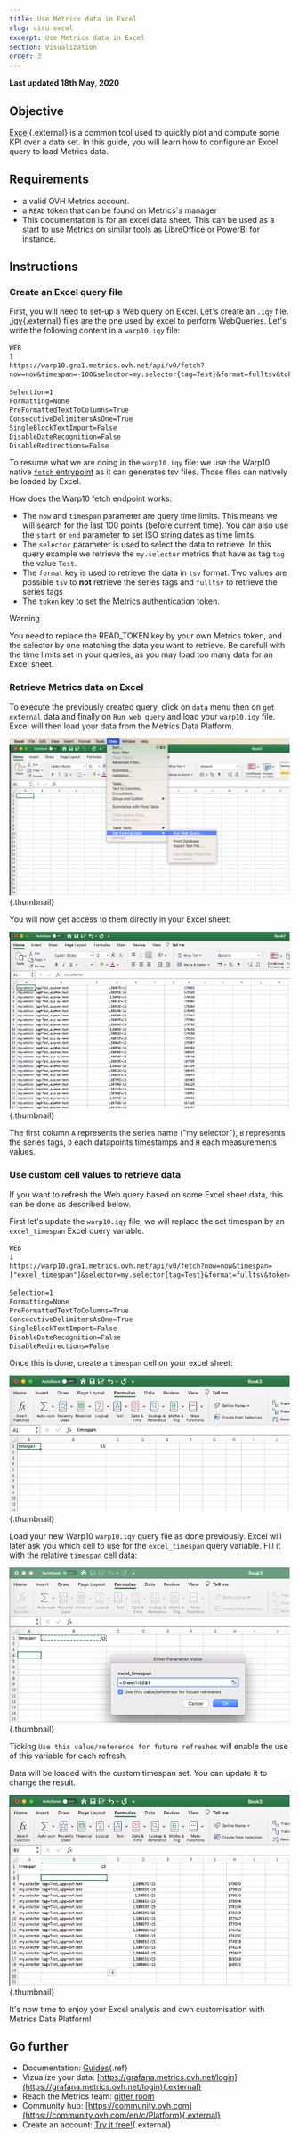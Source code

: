 ```yaml
---
title: Use Metrics data in Excel
slug: visu-excel
excerpt: Use Metrics data in Excel
section: Visualization
order: 3
---
```


**Last updated 18th May, 2020**

## Objective

[Excel](https://www.microsoft.com/en-us/microsoft-365/excel){.external} is a common tool used to quickly plot and compute some KPI over a data set. In this guide, you will learn how to configure an Excel query to load Metrics data.

## Requirements

- a valid OVH Metrics account.
- a `READ` token that can be found on Metrics`s manager
- This documentation is for an excel data sheet. This can be used as a start to use Metrics on similar tools as LibreOffice or PowerBI for instance.

## Instructions

### Create an Excel query file

First, you will need to set-up a Web query on Excel. Let's create an `.iqy` file. [.igy](https://www.shufflepoint.com/help/QuickStartExcelIQY.aspx){.external} files are the one used by excel to perform WebQueries. Let's write the following content in a `warp10.iqy` file:

```shell-session
WEB
1
https://warp10.gra1.metrics.ovh.net/api/v0/fetch?now=now&timespan=-100&selector=my.selector{tag=Test}&format=fulltsv&token=READ_TOKEN

Selection=1
Formatting=None
PreFormattedTextToColumns=True
ConsecutiveDelimitersAsOne=True
SingleBlockTextImport=False
DisableDateRecognition=False
DisableRedirections=False
```

To resume what we are doing in the `warp10.iqy` file: we use the Warp10 native [`fetch` entrypoint](https://www.warp10.io/content/03_Documentation/03_Interacting_with_Warp_10/04_Fetching_data/01_Fetching_data) as it can generates tsv files. Those files can natively be loaded by Excel.

How does the Warp10 fetch endpoint works:

- The `now` and `timespan` parameter are query time limits. This means we will search for the last 100 points (before current time). You can also use the `start` or `end` parameter to set ISO string dates as time limits.
- The `selector` parameter is used to select the data to retrieve. In this query example we retrieve the `my.selector` metrics that have as tag `tag` the value `Test`.
- The `format` key is used to retrieve the data in `tsv` format. Two values are possible `tsv` to **not** retrieve the series tags and `fulltsv` to retrieve the series tags
- The `token` key to set the Metrics authentication token.

> [!warning]
>
>You need to replace the READ_TOKEN key by your own Metrics token, and the selector by one matching the data you want to retrieve.
>Be carefull with the time limits set in your queries, as you may load too many data for an Excel sheet.
>

### Retrieve Metrics data on Excel

To execute the previously created query, click on `data` menu then on `get external` data and finally on `Run web query` and load your `warp10.iqy` file. Excel will then load your data from the Metrics Data Platform.

![menu](images/webqueries_load.png){.thumbnail}

You will now get access to them directly in your Excel sheet:

![menu](images/webqueries_results.png){.thumbnail}

The first column `A` represents the series name ("my.selector"), `B` represents the series tags, `D` each datapoints timestamps and `H` each measurements values.

### Use custom cell values to retrieve data

If you want to refresh the Web query based on some Excel sheet data, this can be done as described below.

First let's update the `warp10.iqy` file, we will replace the set timespan by an `excel_timespan` Excel query variable.

```shell-session
WEB
1
https://warp10.gra1.metrics.ovh.net/api/v0/fetch?now=now&timespan=["excel_timespan"]&selector=my.selector{tag=Test}&format=fulltsv&token=READ_TOKEN

Selection=1
Formatting=None
PreFormattedTextToColumns=True
ConsecutiveDelimitersAsOne=True
SingleBlockTextImport=False
DisableDateRecognition=False
DisableRedirections=False
```

Once this is done, create a `timespan` cell on your excel sheet:

![menu](images/webqueries_var_init.png){.thumbnail}

Load your new Warp10 `warp10.iqy` query file as done previously. Excel will later ask you which cell to use for the `excel_timespan` query variable. Fill it with the relative `timespan` cell data:

![menu](images/webqueries_var_value.png){.thumbnail}

Ticking `Use this value/reference for future refreshes` will enable the use of this variable for each refresh.

Data will be loaded with the custom timespan set. You can update it to change the result.

![menu](images/webqueries_var_results.png){.thumbnail}

It's now time to enjoy your Excel analysis and own customisation with Metrics Data Platform!

## Go further

- Documentation: [Guides](../product.en-gb.md){.ref}
- Vizualize your data: [https://grafana.metrics.ovh.net/login](https://grafana.metrics.ovh.net/login){.external}
- Reach the Metrics team: [gitter room](https://gitter.im/ovh/metrics)
- Community hub: [https://community.ovh.com](https://community.ovh.com/en/c/Platform){.external}
- Create an account: [Try it free!](https://www.ovh.com/fr/order/express/#/new/express/resume?products=~%28~%28planCode~%27metrics-free-trial~configuration~%28~%28label~%27region~values~%28~%27gra1%29%29%29~option~%28~%29~quantity~1~productId~%27metrics%29%29&paymentMeanRequired=0){.external}
